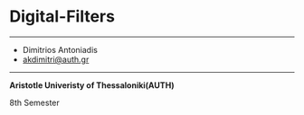 # Digital-Filters

****************************
* Dimitrios Antoniadis
* akdimitri@auth.gr
****************************

**Aristotle Univeristy of Thessaloniki(AUTH)**

8th Semester
